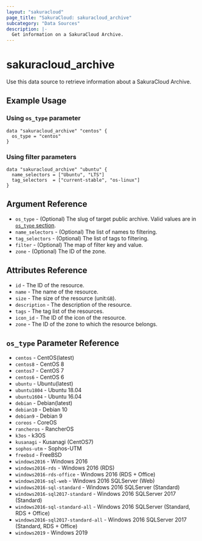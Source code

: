 ```yaml
---
layout: "sakuracloud"
page_title: "SakuraCloud: sakuracloud_archive"
subcategory: "Data Sources"
description: |-
  Get information on a SakuraCloud Archive.
---
```


# sakuracloud\_archive

Use this data source to retrieve information about a SakuraCloud Archive.

## Example Usage

### Using `os_type` parameter

```hcl
data "sakuracloud_archive" "centos" {
  os_type = "centos"
}
```

### Using filter parameters

```hcl
data "sakuracloud_archive" "ubuntu" {
  name_selectors = ["Ubuntu", "LTS"]
  tag_selectors  = ["current-stable", "os-linux"]
}
```

## Argument Reference

 * `os_type` - (Optional) The slug of target public archive. Valid values are in [`os_type` section](#os_type-parameter-reference).
 * `name_selectors` - (Optional) The list of names to filtering.
 * `tag_selectors` - (Optional) The list of tags to filtering.
 * `filter` - (Optional) The map of filter key and value.
 * `zone` - (Optional) The ID of the zone.

## Attributes Reference

* `id` - The ID of the resource.
* `name` - The name of the resource.
* `size` - The size of the resource (unit:`GB`).
* `description` - The description of the resource.
* `tags` - The tag list of the resources.
* `icon_id` - The ID of the icon of the resource.
* `zone` - The ID of the zone to which the resource belongs.

## `os_type` Parameter Reference

* `centos` - CentOS(latest) 
* `centos8` - CentOS 8 
* `centos7` - CentOS 7
* `centos6` - CentOS 6
* `ubuntu` - Ubuntu(latest)
* `ubuntu1804` - Ubuntu 18.04
* `ubuntu1604` - Ubuntu 16.04
* `debian` - Debian(latest) 
* `debian10` - Debian 10
* `debian9` - Debian 9
* `coreos` - CoreOS
* `rancheros` - RancherOS
* `k3os` - k3OS
* `kusanagi` - Kusanagi (CentOS7)
* `sophos-utm` - Sophos-UTM
* `freebsd` - FreeBSD
* `windows2016` - Windows 2016
* `windows2016-rds` - Windows 2016 (RDS)
* `windows2016-rds-office` - Windows 2016 (RDS + Office)
* `windows2016-sql-web` - Windows 2016 SQLServer (Web)
* `windows2016-sql-standard` - Windows 2016 SQLServer (Standard)
* `windows2016-sql2017-standard` - Windows 2016 SQLServer 2017 (Standard)
* `windows2016-sql-standard-all` - Windows 2016 SQLServer (Standard, RDS + Office)
* `windows2016-sql2017-standard-all` - Windows 2016 SQLServer 2017 (Standard, RDS + Office)
* `windows2019` - Windows 2019
